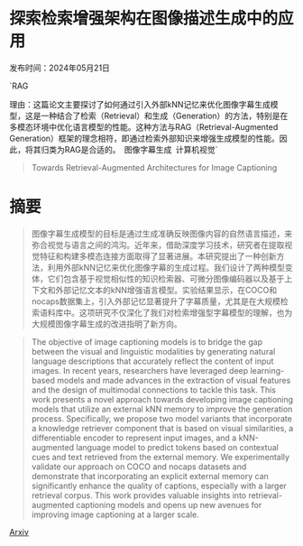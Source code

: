 # 探索检索增强架构在图像描述生成中的应用

发布时间：2024年05月21日

`RAG

理由：这篇论文主要探讨了如何通过引入外部kNN记忆来优化图像字幕生成模型，这是一种结合了检索（Retrieval）和生成（Generation）的方法，特别是在多模态环境中优化语言模型的性能。这种方法与RAG（Retrieval-Augmented Generation）框架的理念相符，即通过检索外部知识来增强生成模型的性能。因此，将其归类为RAG是合适的。` `图像字幕生成` `计算机视觉`

> Towards Retrieval-Augmented Architectures for Image Captioning

# 摘要

> 图像字幕生成模型的目标是通过生成准确反映图像内容的自然语言描述，来弥合视觉与语言之间的鸿沟。近年来，借助深度学习技术，研究者在提取视觉特征和构建多模态连接方面取得了显著进展。本研究提出了一种创新方法，利用外部kNN记忆来优化图像字幕的生成过程。我们设计了两种模型变体，它们包含基于视觉相似性的知识检索器、可微分图像编码器以及基于上下文和外部记忆文本的kNN增强语言模型。实验结果显示，在COCO和nocaps数据集上，引入外部记忆显著提升了字幕质量，尤其是在大规模检索语料库中。这项研究不仅深化了我们对检索增强型字幕模型的理解，也为大规模图像字幕生成的改进指明了新方向。

> The objective of image captioning models is to bridge the gap between the visual and linguistic modalities by generating natural language descriptions that accurately reflect the content of input images. In recent years, researchers have leveraged deep learning-based models and made advances in the extraction of visual features and the design of multimodal connections to tackle this task. This work presents a novel approach towards developing image captioning models that utilize an external kNN memory to improve the generation process. Specifically, we propose two model variants that incorporate a knowledge retriever component that is based on visual similarities, a differentiable encoder to represent input images, and a kNN-augmented language model to predict tokens based on contextual cues and text retrieved from the external memory. We experimentally validate our approach on COCO and nocaps datasets and demonstrate that incorporating an explicit external memory can significantly enhance the quality of captions, especially with a larger retrieval corpus. This work provides valuable insights into retrieval-augmented captioning models and opens up new avenues for improving image captioning at a larger scale.

[Arxiv](https://arxiv.org/abs/2405.13127)
